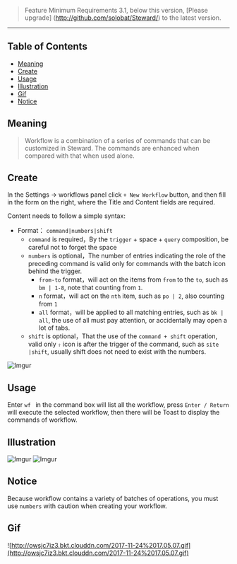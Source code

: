 > Feature Minimum Requirements 3.1, below this version, [Please upgrade] (http://github.com/solobat/Steward/) to the latest version.

***

Table of Contents
---

- [Meaning](#meaning)
- [Create](#create)
- [Usage](#usage)
- [Illustration](#illustration)
- [Gif](#gif)
- [Notice](#notice)

Meaning
---
> Workflow is a combination of a series of commands that can be customized in Steward. The commands are enhanced when compared with that when used alone.

Create
---
In the Settings -> workflows panel click `+ New Workflow` button, and then fill in the form on the right, where the Title and Content fields are required.

Content needs to follow a simple syntax:
* Format： `command|numbers|shift`
    * `command` is required，By the `trigger` + space + `query` composition, be careful not to forget the space
    * `numbers` is optional，The number of entries indicating the role of the preceding command is valid only for commands with the batch icon behind the trigger.
        * `from-to` format，will act on the items from `from` to the `to`, such as `bm | 1-8`, note that counting from `1`.
        * `n` format，will act on the `nth` item, such as `po | 2`, also counting from `1`
        * `all` format，will be applied to all matching entries, such as `bk | all`, the use of all must pay attention, or accidentally may open a lot of tabs.
    * `shift` is optional，That the use of the `command + shift` operation,  valid only `⇧` icon is after the trigger of the command, such as `site |shift`, usually shift does not need to exist with the numbers.

![Imgur](https://i.imgur.com/xk6seE8.png)

Usage
---
Enter `wf ` in the command box will list all the workflow, press `Enter / Return` will execute the selected workflow, then there will be Toast to display the commands of workflow.

Illustration
---
![Imgur](https://i.imgur.com/SJOUI7a.png)
![Imgur](https://i.imgur.com/ccDCpsn.png)

Notice
---
Because workflow contains a variety of batches of operations, you must use `numbers` with caution when creating your workflow.

## Gif
![http://owsjc7iz3.bkt.clouddn.com/2017-11-24%2017.05.07.gif](http://owsjc7iz3.bkt.clouddn.com/2017-11-24%2017.05.07.gif)
